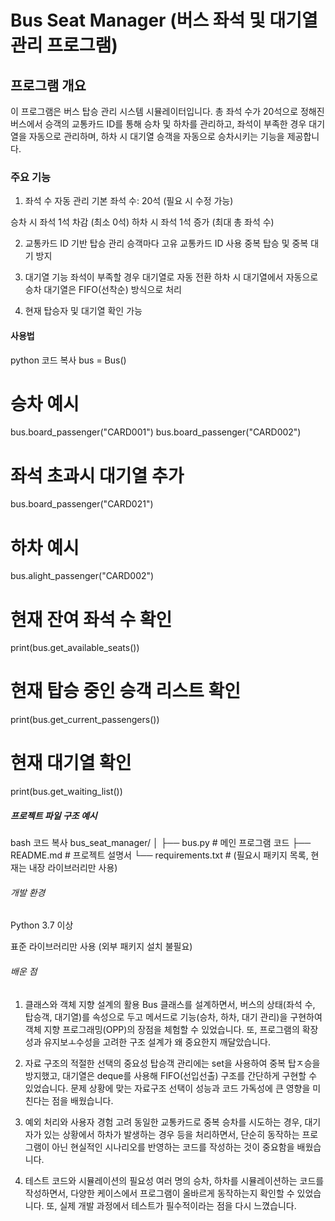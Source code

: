 # Bus Seat Manager (버스 좌석 및 대기열 관리 프로그램)

 
## 프로그램 개요
이 프로그램은 버스 탑승 관리 시스템 시뮬레이터입니다.
총 좌석 수가 20석으로 정해진 버스에서 
승객의 교통카드 ID를 통해 승차 및 하차를 관리하고,
좌석이 부족한 경우 대기열을 자동으로 관리하며,
하차 시 대기열 승객을 자동으로 승차시키는 기능을 제공합니다.

### 주요 기능
1) 좌석 수 자동 관리
기본 좌석 수: 20석 (필요 시 수정 가능)

승차 시 좌석 1석 차감 (최소 0석)
하차 시 좌석 1석 증가 (최대 총 좌석 수)

2) 교통카드 ID 기반 탑승 관리
승객마다 고유 교통카드 ID 사용
중복 탑승 및 중복 대기 방지

3) 대기열 기능
좌석이 부족할 경우 대기열로 자동 전환
하차 시 대기열에서 자동으로 승차
대기열은 FIFO(선착순) 방식으로 처리

4) 현재 탑승자 및 대기열 확인 가능

#### 사용법
python
코드 복사
bus = Bus()

# 승차 예시
bus.board_passenger("CARD001")
bus.board_passenger("CARD002")
# 좌석 초과시 대기열 추가
bus.board_passenger("CARD021") 

# 하차 예시
bus.alight_passenger("CARD002")

# 현재 잔여 좌석 수 확인
print(bus.get_available_seats())

# 현재 탑승 중인 승객 리스트 확인
print(bus.get_current_passengers())

# 현재 대기열 확인
print(bus.get_waiting_list())

##### 프로젝트 파일 구조 예시
bash
코드 복사
bus_seat_manager/
│
├── bus.py             # 메인 프로그램 코드
├── README.md          # 프로젝트 설명서
└── requirements.txt   # (필요시 패키지 목록, 현재는 내장 라이브러리만 사용)

###### 개발 환경
Python 3.7 이상

표준 라이브러리만 사용 (외부 패키지 설치 불필요)

###### 배운 점

1. 클래스와 객체 지향 설계의 활용
   Bus 클래스를 설계하면서, 버스의 상태(좌석 수, 탑승객, 대기열)를 속성으로 두고 메서드로 기능(승차, 하차, 대기 관리)을 구현하여 객체 지향 프로그래밍(OPP)의 장점을 체험할 수 있었습니다. 또, 프로그램의 확장성과 유지보ㅗ수성을 고려한 구조 설계가 왜 중요한지 깨달았습니다.

2. 자료 구조의 적절한 선택의 중요성
   탑승객 관리에는 set을 사용하여 중복 탑ㅈ승을 방지했고, 대기열은 deque를 사용해 FIFO(선입선출) 구조를 간단하게 구현할 수 있었습니다. 문제 상황에 맞는 자료구조 선택이 성능과 코드 가독성에 큰 영향을 미친다는 점을 배웠습니다.

3. 예외 처리와 사용자 경험 고려
   동일한 교통카드로 중복 승차를 시도하는 경우, 대기자가 있는 상황에서 하차가 발생하는 경우 등을 처리하면서, 단순히 동작하는 프로그램이 아닌 현실적인 시나리오를 반영하는 코드를 작성하는 것이 중요함을 배웠습니다.

4. 테스트 코드와 시뮬레이션의 필요성
   여러 명의 승차, 하차를 시뮬레이션하는 코드를 작성하면서, 다양한 케이스에서 프로그램이 올바르게 동작하는지 확인할 수 있었습니다. 또, 실제 개발 과정에서 테스트가 필수적이라는 점을 다시 느꼈습니다.


